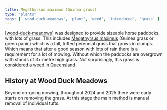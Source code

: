 ```yaml
---
title: Megathyrsus maximus (Guinea grass)
type: "plants"
tags: [ 'wood-duck-meadows', 'plant', 'weed', 'introduced', 'grass' ]
---
```




[[wood-duck-meadows]] was designed to provide sizeable horse paddocks, with lots of grass. This includes [Megathyrsus maximus](https://en.wikipedia.org/wiki/Megathyrsus_maximus) (Guinea grass or green panic) which is a tall, tufted perennial grass that grows in clumps. Which means that after a good season with lots of rain there is a requirement for a lot of mowing. Without which the paddocks are overgrown with stands of 3+ metre high grass. Not surprisingly, this grass is [considered a weed in Queensland](https://weeds.brisbane.qld.gov.au/weeds/guinea-grass)

## History at Wood Duck Meadows

Beyond on-going mowing, throughout 2024 and 2025 there were early starts on removing the grass. At this stage the main method is manual removal of individual tufts.


[//begin]: # "Autogenerated link references for markdown compatibility"
[wood-duck-meadows]: ../wood-duck-meadows "Wood duck meadows"
[//end]: # "Autogenerated link references"